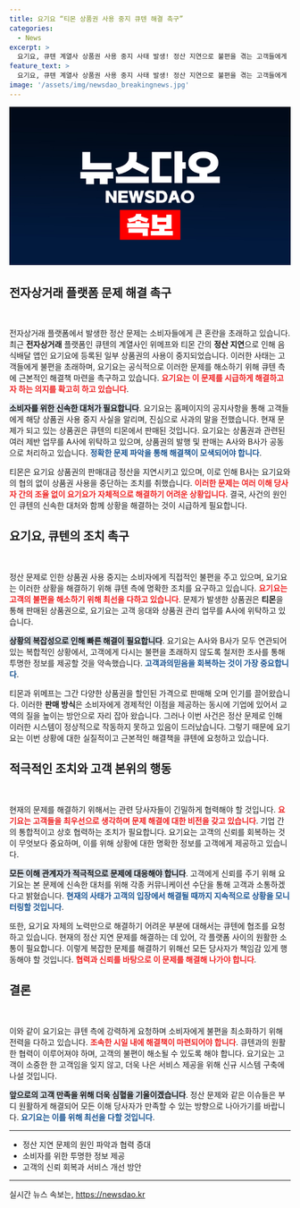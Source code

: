 ```yaml
---
title: 요기요 “티몬 상품권 사용 중지 큐텐 해결 촉구”
categories:
  - News
excerpt: >
  요기요, 큐텐 계열사 상품권 사용 중지 사태 발생! 정산 지연으로 불편을 겪는 고객들에게 사과하며 해결책 촉구. 요기요와 티몬 간 복잡한 이해관계는 과연 어떻게 풀릴까? 클릭해서 자세히 알아보세요!
feature_text: >
  요기요, 큐텐 계열사 상품권 사용 중지 사태 발생! 정산 지연으로 불편을 겪는 고객들에게 사과하며 해결책 촉구. 요기요와 티몬 간 복잡한 이해관계는 과연 어떻게 풀릴까? 클릭해서 자세히 알아보세요!
image: '/assets/img/newsdao_breakingnews.jpg'
---
```


<p><img src="/assets/img/newsdao_breakingnews.jpg" alt="bookingtag 속보" /></p>

<h2>전자상거래 플랫폼 문제 해결 촉구</h2>

<p data-ke-size="size16">&nbsp;</p>

<p>전자상거래 플랫폼에서 발생한 정산 문제는 소비자들에게 큰 혼란을 초래하고 있습니다. 최근 <strong>전자상거래</strong> 플랫폼인 큐텐의 계열사인 위메프와 티몬 간의 <strong>정산 지연</strong>으로 인해 음식배달 앱인 요기요에 등록된 일부 상품권의 사용이 중지되었습니다. 이러한 사태는 고객들에게 불편을 초래하며, 요기요는 공식적으로 이러한 문제를 해소하기 위해 큐텐 측에 근본적인 해결책 마련을 촉구하고 있습니다. <b><span style="color: #ee2323;">요기요는 이 문제를 시급하게 해결하고자 하는 의지를 확고히 하고 있습니다</span></b>. </p>

<p><b><span style="background-color: #21538527;">소비자를 위한 신속한 대처가 필요합니다</span></b>. 요기요는 홈페이지의 공지사항을 통해 고객들에게 해당 상품권 사용 중지 사실을 알리며, 진심으로 사과의 말을 전했습니다. 현재 문제가 되고 있는 상품권은 큐텐의 티몬에서 판매된 것입니다. 요기요는 상품권과 관련된 여러 제반 업무를 A사에 위탁하고 있으며, 상품권의 발행 및 판매는 A사와 B사가 공동으로 처리하고 있습니다. <b><span style="color: #1a5490;">정확한 문제 파악을 통해 해결책이 모색되어야 합니다</span></b>.</p>

<p>티몬은 요기요 상품권의 판매대금 정산을 지연시키고 있으며, 이로 인해 B사는 요기요와의 협의 없이 상품권 사용을 중단하는 조치를 취했습니다. <b><span style="color: #ee2323;">이러한 문제는 여러 이해 당사자 간의 조율 없이 요기요가 자체적으로 해결하기 어려운 상황입니다</span></b>. 결국, 사건의 원인인 큐텐의 신속한 대처와 함께 상황을 해결하는 것이 시급하게 필요합니다. </p>

<h2>요기요, 큐텐의 조치 촉구</h2>

<p data-ke-size="size16">&nbsp;</p>

<p>정산 문제로 인한 상품권 사용 중지는 소비자에게 직접적인 불편을 주고 있으며, 요기요는 이러한 상황을 해결하기 위해 큐텐 측에 명확한 조치를 요구하고 있습니다. <b><span style="color: #ee2323;">요기요는 고객의 불편을 해소하기 위해 최선을 다하고 있습니다</span></b>. 문제가 발생한 상품권은 <strong>티몬</strong>을 통해 판매된 상품권으로, 요기요는 고객 응대와 상품권 관리 업무를 A사에 위탁하고 있습니다. </p>

<p><b><span style="background-color: #21538527;">상황의 복잡성으로 인해 빠른 해결이 필요합니다</span></b>. 요기요는 A사와 B사가 모두 연관되어 있는 복합적인 상황에서, 고객에게 다시는 불편을 초래하지 않도록 철저한 조사를 통해 투명한 정보를 제공할 것을 약속했습니다. <b><span style="color: #1a5490;">고객과의믿음을 회복하는 것이 가장 중요합니다</span></b>.</p>

<p>티몬과 위메프는 그간 다양한 상품권을 할인된 가격으로 판매해 오며 인기를 끌어왔습니다. 이러한 <strong>판매 방식</strong>은 소비자에게 경제적인 이점을 제공하는 동시에 기업에 있어서 교역의 질을 높이는 방안으로 자리 잡아 왔습니다. 그러나 이번 사건은 정산 문제로 인해 이러한 시스템이 정상적으로 작동하지 못하고 있음이 드러났습니다. 그렇기 때문에 요기요는 이번 상황에 대한 실질적이고 근본적인 해결책을 큐텐에 요청하고 있습니다. </p>

<h2>적극적인 조치와 고객 본위의 행동</h2>

<p data-ke-size="size16">&nbsp;</p>

<p>현재의 문제를 해결하기 위해서는 관련 당사자들이 긴밀하게 협력해야 할 것입니다. <b><span style="color: #ee2323;">요기요는 고객들을 최우선으로 생각하며 문제 해결에 대한 비전을 갖고 있습니다</span></b>. 기업 간의 통합적이고 상호 협력하는 조치가 필요합니다. 요기요는 고객의 신뢰를 회복하는 것이 무엇보다 중요하며, 이를 위해 상황에 대한 명확한 정보를 고객에게 제공하고 있습니다. </p>

<p><b><span style="background-color: #21538527;">모든 이해 관계자가 적극적으로 문제에 대응해야 합니다</span></b>. 고객에게 신뢰를 주기 위해 요기요는 본 문제에 신속한 대처를 위해 각종 커뮤니케이션 수단을 통해 고객과 소통하겠다고 밝혔습니다. <b><span style="color: #1a5490;">현재의 사태가 고객의 입장에서 해결될 때까지 지속적으로 상황을 모니터링할 것입니다</span></b>.</p>

<p>또한, 요기요 자체의 노력만으로 해결하기 어려운 부분에 대해서는 큐텐에 협조를 요청하고 있습니다. 현재의 정산 지연 문제를 해결하는 데 있어, 각 플랫폼 사이의 원활한 소통이 필요합니다. 이렇게 복잡한 문제를 해결하기 위해선 모든 당사자가 책임감 있게 행동해야 할 것입니다. <b><span style="color: #ee2323;">협력과 신뢰를 바탕으로 이 문제를 해결해 나가야 합니다</span></b>.</p>

<h2>결론</h2>

<p data-ke-size="size16">&nbsp;</p>

<p>이와 같이 요기요는 큐텐 측에 강력하게 요청하며 소비자에게 불편을 최소화하기 위해 전력을 다하고 있습니다. <b><span style="color: #ee2323;">조속한 시일 내에 해결책이 마련되어야 합니다</span></b>. 큐텐과의 원활한 협력이 이루어져야 하며, 고객의 불편이 해소될 수 있도록 해야 합니다. 요기요는 고객이 소중한 한 고객임을 잊지 않고, 더욱 나은 서비스 제공을 위해 신규 시스템 구축에 나설 것입니다. </p>

<p><b><span style="background-color: #21538527;">앞으로의 고객 만족을 위해 더욱 심혈을 기울이겠습니다</span></b>. 정산 문제와 같은 이슈들은 부디 원활하게 해결되어 모든 이해 당사자가 만족할 수 있는 방향으로 나아가기를 바랍니다. <b><span style="color: #1a5490;">요기요는 이를 위해 최선을 다할 것입니다</span></b>. </p>

<hr>

<ul>
<li>정산 지연 문제의 원인 파악과 협력 증대</li>
<li>소비자를 위한 투명한 정보 제공</li>
<li>고객의 신뢰 회복과 서비스 개선 방안</li>
</ul>

<hr>
실시간 뉴스 속보는, <a href="https://newsdao.kr" rel="dofollow">https://newsdao.kr</a>


